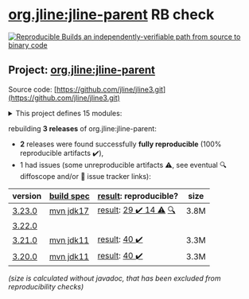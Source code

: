 [org.jline:jline-parent](https://central.sonatype.com/artifact/org.jline/jline-parent/versions) RB check
=======

[![Reproducible Builds](https://reproducible-builds.org/images/logos/rb.svg) an independently-verifiable path from source to binary code](https://reproducible-builds.org/)

## Project: [org.jline:jline-parent](https://central.sonatype.com/artifact/org.jline/jline-parent/versions)

Source code: [https://github.com/jline/jline3.git](https://github.com/jline/jline3.git)

<details><summary>This project defines 15 modules:</summary>

* [org.jline:jline](https://central.sonatype.com/artifact/org.jline/jline/3.23.0)
* [org.jline:jline-builtins](https://central.sonatype.com/artifact/org.jline/jline-builtins/3.23.0)
* [org.jline:jline-console](https://central.sonatype.com/artifact/org.jline/jline-console/3.23.0)
* [org.jline:jline-demo](https://central.sonatype.com/artifact/org.jline/jline-demo/3.23.0)
* [org.jline:jline-graal](https://central.sonatype.com/artifact/org.jline/jline-graal/3.23.0)
* [org.jline:jline-groovy](https://central.sonatype.com/artifact/org.jline/jline-groovy/3.23.0)
* [org.jline:jline-native](https://central.sonatype.com/artifact/org.jline/jline-native/3.23.0)
* [org.jline:jline-parent](https://central.sonatype.com/artifact/org.jline/jline-parent/3.23.0)
* [org.jline:jline-reader](https://central.sonatype.com/artifact/org.jline/jline-reader/3.23.0)
* [org.jline:jline-remote-ssh](https://central.sonatype.com/artifact/org.jline/jline-remote-ssh/3.23.0)
* [org.jline:jline-remote-telnet](https://central.sonatype.com/artifact/org.jline/jline-remote-telnet/3.23.0)
* [org.jline:jline-style](https://central.sonatype.com/artifact/org.jline/jline-style/3.23.0)
* [org.jline:jline-terminal](https://central.sonatype.com/artifact/org.jline/jline-terminal/3.23.0)
* [org.jline:jline-terminal-jansi](https://central.sonatype.com/artifact/org.jline/jline-terminal-jansi/3.23.0)
* [org.jline:jline-terminal-jna](https://central.sonatype.com/artifact/org.jline/jline-terminal-jna/3.23.0)
</details>

rebuilding **3 releases** of org.jline:jline-parent:
- **2** releases were found successfully **fully reproducible** (100% reproducible artifacts :heavy_check_mark:),
- 1 had issues (some unreproducible artifacts :warning:, see eventual :mag: diffoscope and/or :memo: issue tracker links):

| version | [build spec](/BUILDSPEC.md) | [result](https://reproducible-builds.org/docs/jvm/): reproducible? | size |
| -- | --------- | ------ | -- |
| [3.23.0](https://central.sonatype.com/artifact/org.jline/jline-parent/3.23.0/pom) | [mvn jdk17](jline-3.23.0.buildspec) | [result](jline-parent-3.23.0.buildinfo): [29 :heavy_check_mark:  14 :warning:](jline-parent-3.23.0.buildcompare) [:mag:](jline-parent-3.23.0.diffoscope) | 3.8M |
| [3.22.0](https://central.sonatype.com/artifact/org.jline/jline-parent/3.22.0/pom) | | | |
| [3.21.0](https://central.sonatype.com/artifact/org.jline/jline-parent/3.21.0/pom) | [mvn jdk11](jline-3.21.0.buildspec) | [result](jline-parent-3.21.0.buildinfo): [40 :heavy_check_mark: ](jline-parent-3.21.0.buildcompare) | 3.3M |
| [3.20.0](https://central.sonatype.com/artifact/org.jline/jline-parent/3.20.0/pom) | [mvn jdk11](jline-3.20.0.buildspec) | [result](jline-parent-3.20.0.buildinfo): [40 :heavy_check_mark: ](jline-parent-3.20.0.buildcompare) | 3.3M |

<i>(size is calculated without javadoc, that has been excluded from reproducibility checks)</i>
